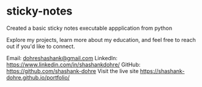 # sticky-notes

Created a basic sticky notes executable appplication from python

Explore my projects, learn more about my education, and feel free to reach out if you'd like to connect.

Email: dohreshashank@gmail.com
LinkedIn: https://www.linkedin.com/in/shashankdohre/
GitHub: https://github.com/shashank-dohre
Visit the live site https://shashank-dohre.github.io/portfolio/
